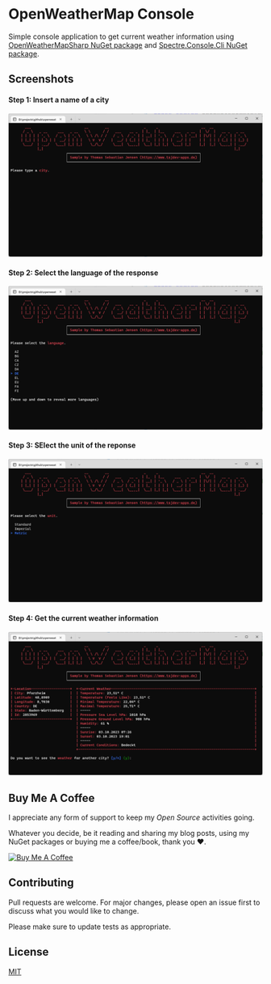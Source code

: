 # OpenWeatherMap Console

Simple console application to get current weather information using [OpenWeatherMapSharp NuGet package](https://www.nuget.org/packages/OpenWeatherMapSharp) and [Spectre.Console.Cli NuGet package](https://www.nuget.org/packages/Spectre.Console.Cli/).

## Screenshots

#### Step 1: Insert a name of a city
![](./docs/openweathermap-console-01.png)

#### Step 2: Select the language of the response
![](./docs/openweathermap-console-02.png)

#### Step 3: SElect the unit of the reponse
![](./docs/openweathermap-console-03.png)

#### Step 4: Get the current weather information
![](./docs/openweathermap-console-04.png)

## Buy Me A Coffee

I appreciate any form of support to keep my _Open Source_ activities going.

Whatever you decide, be it reading and sharing my blog posts, using my NuGet packages or buying me a coffee/book, thank you ❤️.

<a href="https://www.buymeacoffee.com/tsjdevapps" target="_blank"><img src="https://cdn.buymeacoffee.com/buttons/default-yellow.png" alt="Buy Me A Coffee" height="41" width="174"></a>

## Contributing

Pull requests are welcome. For major changes, please open an issue first
to discuss what you would like to change.

Please make sure to update tests as appropriate.

## License

[MIT](https://choosealicense.com/licenses/mit/)
